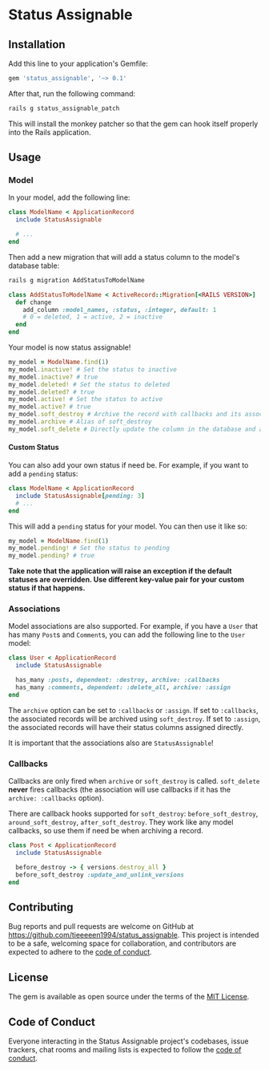 # Status Assignable

## Installation

Add this line to your application's Gemfile:

```ruby
gem 'status_assignable', '~> 0.1'
```

After that, run the following command:
```bash
rails g status_assignable_patch
```

This will install the monkey patcher so that the gem can hook itself properly into the Rails application.

## Usage

### Model

In your model, add the following line:

```ruby
class ModelName < ApplicationRecord
  include StatusAssignable

  # ...
end
```

Then add a new migration that will add a status column to the model's database table:

```bash
rails g migration AddStatusToModelName
```

```ruby
class AddStatusToModelName < ActiveRecord::Migration[<RAILS VERSION>]
  def change
    add_column :model_names, :status, :integer, default: 1
    # 0 = deleted, 1 = active, 2 = inactive
  end
end
```

Your model is now status assignable!

```ruby
my_model = ModelName.find(1)
my_model.inactive! # Set the status to inactive
my_model.inactive? # true
my_model.deleted! # Set the status to deleted
my_model.deleted? # true
my_model.active! # Set the status to active
my_model.active? # true
my_model.soft_destroy # Archive the record with callbacks and its associations
my_model.archive # Alias of soft_destroy
my_model.soft_delete # Directly update the column in the database and also update its associations
```

#### Custom Status

You can also add your own status if need be. For example, if you want to add a `pending` status:

```ruby
class ModelName < ApplicationRecord
  include StatusAssignable[pending: 3]
  # ...
end
```

This will add a `pending` status for your model. You can then use it like so:

```ruby
my_model = ModelName.find(1)
my_model.pending! # Set the status to pending
my_model.pending? # true
```

**Take note that the application will raise an exception if the default statuses are overridden. Use different key-value pair for your custom status if that happens.**

### Associations

Model associations are also supported. For example, if you have a `User` that has many `Post`s and `Comment`s, you can add the following line to the `User` model:

```ruby
class User < ApplicationRecord
  include StatusAssignable

  has_many :posts, dependent: :destroy, archive: :callbacks
  has_many :comments, dependent: :delete_all, archive: :assign
end
```

The `archive` option can be set to `:callbacks` or `:assign`. If set to `:callbacks`, the associated records will be archived using `soft_destroy`. If set to `:assign`, the associated records will have their status columns assigned directly.

It is important that the associations also are `StatusAssignable`!

### Callbacks

Callbacks are only fired when `archive` or `soft_destroy` is called. `soft_delete` **never** fires callbacks (the association will use callbacks if it has the `archive: :callbacks` option).

There are callback hooks supported for `soft_destroy`: `before_soft_destroy`, `around_soft_destroy`, `after_soft_destroy`. They work like any model callbacks, so use them if need be when archiving a record.

```ruby
class Post < ApplicationRecord
  include StatusAssignable

  before_destroy -> { versions.destroy_all }
  before_soft_destroy :update_and_unlink_versions
end
```

## Contributing

Bug reports and pull requests are welcome on GitHub at https://github.com/tieeeeen1994/status_assignable. This project is intended to be a safe, welcoming space for collaboration, and contributors are expected to adhere to the [code of conduct](https://github.com/[USERNAME]/status_assignable/blob/master/CODE_OF_CONDUCT.md).

## License

The gem is available as open source under the terms of the [MIT License](https://opensource.org/licenses/MIT).

## Code of Conduct

Everyone interacting in the Status Assignable project's codebases, issue trackers, chat rooms and mailing lists is expected to follow the [code of conduct](https://github.com/[USERNAME]/status_assignable/blob/master/CODE_OF_CONDUCT.md).
